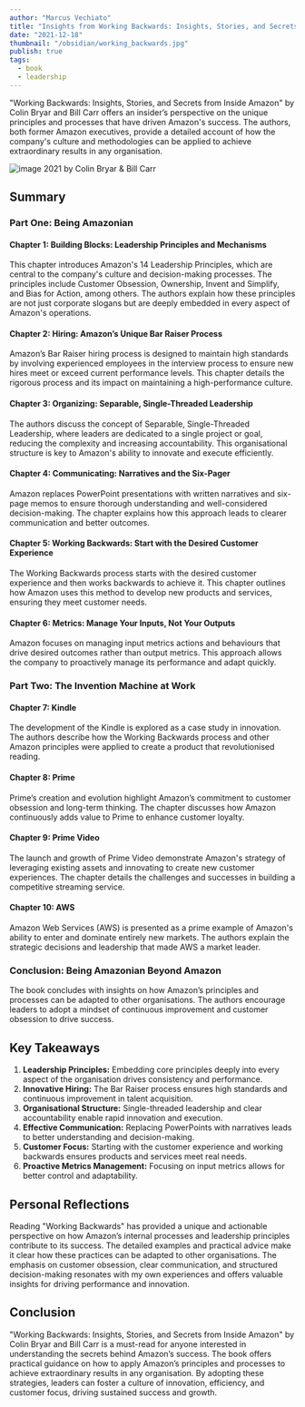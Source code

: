 ```yaml
---
author: "Marcus Vechiato"
title: "Insights from Working Backwards: Insights, Stories, and Secrets from Inside Amazon"
date: "2021-12-18"
thumbnail: "/obsidian/working_backwards.jpg"
publish: true
tags:
  - book
  - leadership
--- 
```


"Working Backwards: Insights, Stories, and Secrets from Inside Amazon" by Colin Bryar and Bill Carr offers an insider’s perspective on the unique principles and processes that have driven Amazon's success. The authors, both former Amazon executives, provide a detailed account of how the company's culture and methodologies can be applied to achieve extraordinary results in any organisation.

![image](/obsidian/working_backwards.jpg)
2021 by Colin Bryar & Bill Carr

## **Summary**

### **Part One: Being Amazonian**

#### **Chapter 1: Building Blocks: Leadership Principles and Mechanisms**

This chapter introduces Amazon's 14 Leadership Principles, which are central to the company's culture and decision-making processes. The principles include Customer Obsession, Ownership, Invent and Simplify, and Bias for Action, among others. The authors explain how these principles are not just corporate slogans but are deeply embedded in every aspect of Amazon's operations.

#### **Chapter 2: Hiring: Amazon’s Unique Bar Raiser Process**

Amazon’s Bar Raiser hiring process is designed to maintain high standards by involving experienced employees in the interview process to ensure new hires meet or exceed current performance levels. This chapter details the rigorous process and its impact on maintaining a high-performance culture.

#### **Chapter 3: Organizing: Separable, Single-Threaded Leadership**

The authors discuss the concept of Separable, Single-Threaded Leadership, where leaders are dedicated to a single project or goal, reducing the complexity and increasing accountability. This organisational structure is key to Amazon's ability to innovate and execute efficiently.

#### **Chapter 4: Communicating: Narratives and the Six-Pager**

Amazon replaces PowerPoint presentations with written narratives and six-page memos to ensure thorough understanding and well-considered decision-making. The chapter explains how this approach leads to clearer communication and better outcomes.

#### **Chapter 5: Working Backwards: Start with the Desired Customer Experience**

The Working Backwards process starts with the desired customer experience and then works backwards to achieve it. This chapter outlines how Amazon uses this method to develop new products and services, ensuring they meet customer needs.

#### **Chapter 6: Metrics: Manage Your Inputs, Not Your Outputs**

Amazon focuses on managing input metrics actions and behaviours that drive desired outcomes rather than output metrics. This approach allows the company to proactively manage its performance and adapt quickly.

### **Part Two: The Invention Machine at Work**

#### **Chapter 7: Kindle**

The development of the Kindle is explored as a case study in innovation. The authors describe how the Working Backwards process and other Amazon principles were applied to create a product that revolutionised reading.

#### **Chapter 8: Prime**

Prime’s creation and evolution highlight Amazon’s commitment to customer obsession and long-term thinking. The chapter discusses how Amazon continuously adds value to Prime to enhance customer loyalty.

#### **Chapter 9: Prime Video**

The launch and growth of Prime Video demonstrate Amazon's strategy of leveraging existing assets and innovating to create new customer experiences. The chapter details the challenges and successes in building a competitive streaming service.

#### **Chapter 10: AWS**

Amazon Web Services (AWS) is presented as a prime example of Amazon's ability to enter and dominate entirely new markets. The authors explain the strategic decisions and leadership that made AWS a market leader.

### **Conclusion: Being Amazonian Beyond Amazon**

The book concludes with insights on how Amazon’s principles and processes can be adapted to other organisations. The authors encourage leaders to adopt a mindset of continuous improvement and customer obsession to drive success.

## **Key Takeaways**

1. **Leadership Principles:** Embedding core principles deeply into every aspect of the organisation drives consistency and performance.
2. **Innovative Hiring:** The Bar Raiser process ensures high standards and continuous improvement in talent acquisition.
3. **Organisational Structure:** Single-threaded leadership and clear accountability enable rapid innovation and execution.
4. **Effective Communication:** Replacing PowerPoints with narratives leads to better understanding and decision-making.
5. **Customer Focus:** Starting with the customer experience and working backwards ensures products and services meet real needs.
6. **Proactive Metrics Management:** Focusing on input metrics allows for better control and adaptability.

## **Personal Reflections**

Reading "Working Backwards" has provided a unique and actionable perspective on how Amazon’s internal processes and leadership principles contribute to its success. The detailed examples and practical advice make it clear how these practices can be adapted to other organisations. The emphasis on customer obsession, clear communication, and structured decision-making resonates with my own experiences and offers valuable insights for driving performance and innovation.

## **Conclusion**

"Working Backwards: Insights, Stories, and Secrets from Inside Amazon" by Colin Bryar and Bill Carr is a must-read for anyone interested in understanding the secrets behind Amazon’s success. The book offers practical guidance on how to apply Amazon’s principles and processes to achieve extraordinary results in any organisation. By adopting these strategies, leaders can foster a culture of innovation, efficiency, and customer focus, driving sustained success and growth.

